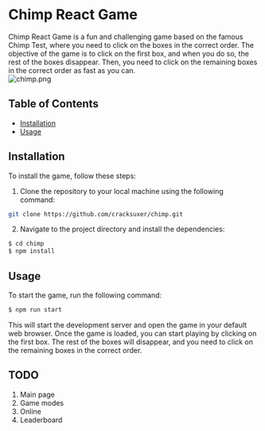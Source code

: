 # Chimp React Game

Chimp React Game is a fun and challenging game based on the famous Chimp Test, where you need to click on the boxes in the correct order. The objective of the game is to click on the first box, and when you do so, the rest of the boxes disappear. Then, you need to click on the remaining boxes in the correct order as fast as you can.
\
![chimp.png](https://i.postimg.cc/0yqtVFXd/image-1.png)
## Table of Contents

- [Installation](#installation)
- [Usage](#usage)

## Installation

To install the game, follow these steps:

1. Clone the repository to your local machine using the following command:

```bash
git clone https://github.com/cracksuxer/chimp.git
```

2. Navigate to the project directory and install the dependencies:
```bash
$ cd chimp
$ npm install
```

## Usage
To start the game, run the following command:
```bash
$ npm run start
```
This will start the development server and open the game in your default web browser. Once the game is loaded, you can start playing by clicking on the first box. The rest of the boxes will disappear, and you need to click on the remaining boxes in the correct order.

## TODO
1. Main page
2. Game modes
3. Online
4. Leaderboard
